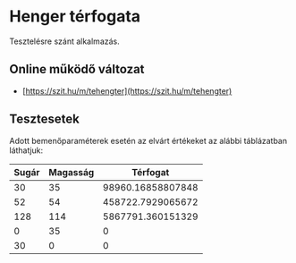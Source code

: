 # Henger térfogata

Tesztelésre szánt alkalmazás.

## Online működő változat

* [https://szit.hu/m/tehengter](https://szit.hu/m/tehengter)

## Tesztesetek

Adott bemenőparaméterek esetén az elvárt értékeket az alábbi táblázatban láthatjuk:

| Sugár | Magasság | Térfogat |
| --- | --- | --- |
| 30 | 35 | 98960.16858807848 |
| 52 | 54 | 458722.7929065672 |
| 128 | 114 | 5867791.360151329 |
| 0 | 35 | 0 |
| 30 | 0 | 0 |
